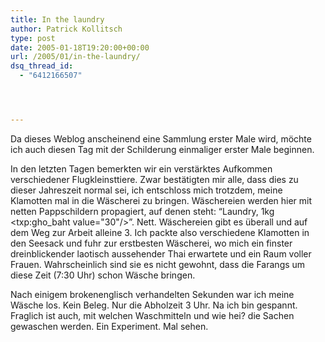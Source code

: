 ```yaml
---
title: In the laundry
author: Patrick Kollitsch
type: post
date: 2005-01-18T19:20:00+00:00
url: /2005/01/in-the-laundry/
dsq_thread_id:
  - "6412166507"




---
```

Da dieses Weblog anscheinend eine Sammlung erster Male wird, möchte ich auch diesen Tag mit der Schilderung einmaliger erster Male beginnen.

In den letzten Tagen bemerkten wir ein verstärktes Aufkommen verschiedener Flugkleinsttiere. Zwar bestätigten mir alle, dass dies zu dieser Jahreszeit normal sei, ich entschloss mich trotzdem, meine Klamotten mal in die Wäscherei zu bringen. Wäschereien werden hier mit netten Pappschildern propagiert, auf denen steht: &#8220;Laundry, 1kg <txp:gho_baht value="30"/>&#8221;. Nett. Wäschereien gibt es überall und auf dem Weg zur Arbeit alleine 3. Ich packte also verschiedene Klamotten in den Seesack und fuhr zur erstbesten Wäscherei, wo mich ein finster dreinblickender laotisch aussehender Thai erwartete und ein Raum voller Frauen. Wahrscheinlich sind sie es nicht gewohnt, dass die Farangs um diese Zeit (7:30 Uhr) schon Wäsche bringen. 

Nach einigem brokenenglisch verhandelten Sekunden war ich meine Wäsche los. Kein Beleg. Nur die Abholzeit 3 Uhr. Na ich bin gespannt. Fraglich ist auch, mit welchen Waschmitteln und wie hei? die Sachen gewaschen werden. Ein Experiment. Mal sehen.